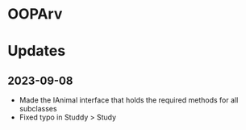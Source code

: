 # OOPArv

# Updates
## 2023-09-08
- Made the IAnimal interface that holds the required methods for all subclasses
- Fixed typo in Studdy > Study
